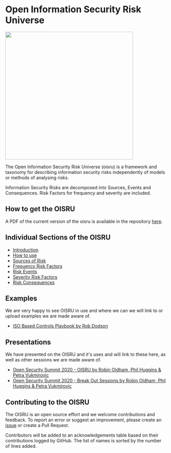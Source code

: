 # Open Information Security Risk Universe

<a href="url"><img src="https://github.com/oracuk/oisru/blob/master/cover.jpg" align="middle" width="400" ></a>

The Open Information Security Risk Universe (oisru) is a framework and taxonomy for describing information security risks independently of models or methods of analysing risks.

Information Security Risks are decomposed into Sources, Events and Consequences. Risk Factors for frequency and severity are included.

## How to get the OISRU

A PDF of the current version of the oisru is available in the repository [here](https://github.com/oracuk/oisru/blob/master/oisru.pdf).

## Individual Sections of the OISRU

- [Introduction](00-c-intro.md)
- [How to use](00-d-supporting.md)
- [Sources of Risk](01-a-sources.md)
- [Frequency Risk Factors](02-a-frequency-factors.md)
- [Risk Events](03-a-events.md)
- [Severity Risk Factors](04-a-consequence-factors.md)
- [Risk Consequences](05-a-consequences.md)

## Examples

We are very happy to see OISRU in use and where we can we will link to or upload examples we are made aware of.

- [ISO Based Controls Playbook by Rob Dodson](https://github.com/oracuk/oisru/blob/master/examples/ISO%20Based%20Controls%20Playbook.pdf)

## Presentations

We have presented on the OISRU and it's uses and will link to these here, as well as other sessions we are made aware of.

 - [Open Security Summit 2020 - OISRU by Robin Oldham, Phil Huggins & Petra Vukmirovic](https://github.com/oracuk/oisru/blob/master/oss2020/OSS2020_-_Open_Information_Security_Risk_Universe_(OISRU).pdf)
 - [Open Security Summit 2020 - Break Out Sessions by Robin Oldham, Phil Huggins & Petra Vukmirovic](https://github.com/oracuk/oisru/blob/master/oss2020/OSS2020_-_OISRU_Activity_Slides.pdf)

## Contributing to the OISRU
The OISRU is an open source effort and we welcome contributions and feedback.
To report an error or suggest an improvement, please create an [issue](https://github.com/oracuk/oisru/issues "Github issues") or create a Pull Request.

Contributors will be added to an acknowledgements table based on their contributions logged by GitHub. The list of names is sorted by the number of lines added. 
